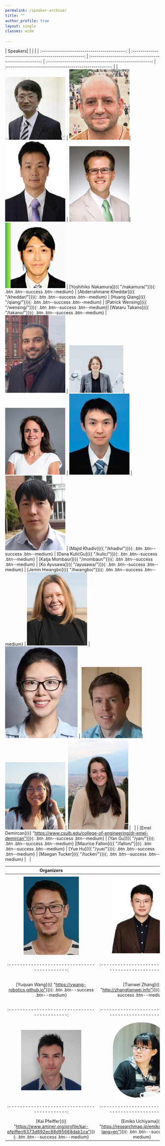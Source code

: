 ```yaml
---
permalink: /speaker-archive/
title: ""
author_profile: true 
layout: single 
classes: wide

---
```



| Speakers| | | | 
| :-------------------------------------------: | :-----------------------------------------------------: | :-----------------------------------------------------: | :-----------------------------------------------------: | :-----------------------------------------------------: |
| <img src="/docs/assets/images/speakers/nakamura.jpg" alt="drawing" width="196"/> |  <img src="/docs/assets/images/speakers/abder.jpg" alt="drawing"  width="196"/>| <img src="/docs/assets/images/speakers/qiang.jpg" alt="drawing" width="196"/> | <img src="/docs/assets/images/speakers/patrick.jpg" alt="drawing" width="196"/>|  <img src="/docs/assets/images/speakers/takano.jpg" alt="drawing" width="196"/> |
[Yoshihiko Nakamura]({{ "/nakamura/"}}){: .btn .btn--success .btn--medium} |  [Abderrahmane Kheddar]({{ "/kheddar/"}}){: .btn .btn--success .btn--medium}  | [Huang Qiang]({{ "/qiang/"}}){: .btn .btn--success .btn--medium} | [Patrick Wensing]({{ "/wensing/"}}){: .btn .btn--success .btn--medium}| [Wataru Takano]({{ "/takano/"}}){: .btn .btn--success .btn--medium}
| <img src="/docs/assets/images/speakers/khadiv.jpg" alt="drawing" width="196"/> |  <img src="/docs/assets/images/speakers/kulic.jpg" alt="drawing"  width="176"/>| <img src="/docs/assets/images/speakers/katja.png" alt="drawing" width="196"/> |  <img src="/docs/assets/images/speakers/ayusawa.jpg" alt="drawing" width="196"/> |  <img src="/docs/assets/images/speakers/hwangbo.jpg" alt="drawing" width="196"/> |
[Majid Khadiv]({{ "/khadiv/"}}){: .btn .btn--success .btn--medium} |  [Dana KulićGu]({{ "/kulic/"}}){: .btn .btn--success .btn--medium}  | [Katja Mombaur]({{ "/mombaur/"}}){: .btn .btn--success .btn--medium} | [Ko Ayusawa]({{ "/ayusawa/"}}){: .btn .btn--success .btn--medium} |  [Jemin Hwangbo]({{ "/hwangbo/"}}){: .btn .btn--success .btn--medium}
| <img src="/docs/assets/images/organizers/demircan.jpg" alt="drawing" width="196"/> | <img src="/docs/assets/images/organizers/yan.png" alt="drawing" width="236"/> |  <img src="/docs/assets/images/speakers/fallon.jpg" alt="drawing" width="196"/>|<img src="/docs/assets/images/speakers/yue.jpg" alt="drawing"  width="196"/>| <img src="/docs/assets/images/speakers/tucker.jpg" alt="drawing" width="196"/> | &nbsp; |
| [Emel Demircan]({{ "https://www.csulb.edu/college-of-engineering/dr-emel-demircan"}}){: .btn .btn--success .btn--medium} | [Yan Gu]({{ "/yan/"}}){: .btn .btn--success .btn--medium} |[Maurice Fallon]({{ "/fallon/"}}){: .btn .btn--success .btn--medium} |  [Yue Hu]({{ "/yue/"}}){: .btn .btn--success .btn--medium}  | [Maegan Tucker]({{ "/tucker/"}}){: .btn .btn--success .btn--medium} | &nbsp; |

| Organizers | | | | 
| :-------------------------------------------: | :-----------------------------------------------------: | :-----------------------------------------------------: | :-----------------------------------------------------: |
| <img src="/docs/assets/images/organizers/yuquan.jpg" alt="drawing" width="180"/> |  <img src="/docs/assets/images/organizers/tianwei.jpeg" alt="drawing"  width="196"/>| <img src="/docs/assets/images/organizers/demircan.jpg" alt="drawing" width="196"/> |  <img src="/docs/assets/images/organizers/xin.jpg" alt="drawing" width="196"/> |
| :-------------------------------------------: | :-----------------------------------------------------: | :-----------------------------------------------------: | :-----------------------------------------------------: |
[Yuquan Wang]({{ "https://ywang-robotics.github.io"}}){: .btn .btn--success .btn--medium} |  [Tianwei Zhang]({{ "http://zhangtianwei.info"}}){: .btn .btn--success .btn--medium}  | [Emel Demircan]({{ "https://www.csulb.edu/college-of-engineering/dr-emel-demircan"}}){: .btn .btn--success .btn--medium} | [Xin Wang]({{ "https://scholar.google.com/citations?user=sF4HZAMAAAAJ&hl=zh-C"}}){: .btn .btn--success .btn--medium}
| :-------------------------------------------: | :-----------------------------------------------------: | :-----------------------------------------------------: | :-----------------------------------------------------: |
| <img src="/docs/assets/images/organizers/kai.jpg" alt="drawing" width="196"/> |  <img src="/docs/assets/images/organizers/uchiyama.jpg" alt="drawing"  width="196"/>| <img src="/docs/assets/images/speakers/venture.jpg" alt="drawing" width="196"/> |  <img src="/docs/assets/images/organizers/yan.png" alt="drawing" width="196"/> |
| :-------------------------------------------: | :-----------------------------------------------------: | :-----------------------------------------------------: | :-----------------------------------------------------: |
[Kai Pfeiffer]({{ "https://www.aminer.org/profile/kai-pfeiffer/6373d692ec88d95668dab1ca"}}){: .btn .btn--success .btn--medium} |  [Emiko Uchiyama]({{ "https://researchmap.jp/emiko_uchiyama?lang=en"}}){: .btn .btn--success .btn--medium}  | [Gentiane Venture]({{ "http://www.gvlab.jp/gv/"}}){: .btn .btn--success .btn--medium} | [

